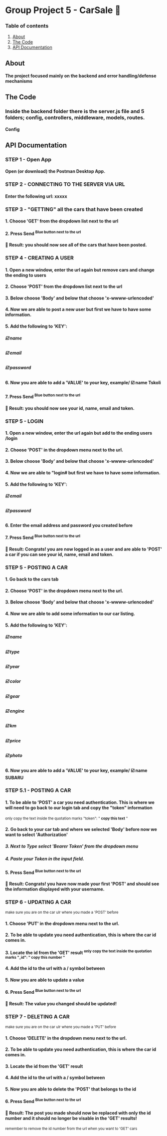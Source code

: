 # Group Project 5 - CarSale :red_car:
### Table of contents
1. [ About ](#about)
2. [ The Code ](#code)
3. [ API Documentation ](#api)

<a name="about"></a>
## About
#### The project focused mainly on the backend and error handling/defense mechanisms

<a name="code"></a>
## The Code
### Inside the backend folder there is the server.js file and 5 folders; config, controllers, middleware, models, routes.
#### Config
##### 


<a name="api"></a>
## API Documentation 

### STEP 1 - Open App
#### Open (or download) the Postman Desktop App. 

### STEP 2 - CONNECTING TO THE SERVER VIA URL
#### Enter the following url: xxxxx

### STEP 3 - "GETTING" all the cars that have been created
#### 1. Choose 'GET' from the dropdown list next to the url
#### 2. Press Send <sup>Blue button next to the url</sup>
#### :partying_face: Result: you should now see all of the cars that have been posted.  

### STEP 4 - CREATING A USER
#### 1. Open a new window, enter the url again but remove cars and change the ending to users
#### 2. Choose 'POST' from the dropdown list next to the url
#### 3. Below choose 'Body' and below that choose 'x-wwww-urlencoded'
#### 4. Now we are able to post a new user but first we have to have some information.
#### 5. Add the following to 'KEY':
##### :ballot_box_with_check: name
##### :ballot_box_with_check: email
##### :ballot_box_with_check: password
#### 6. Now you are able to add a 'VALUE' to your key, example/ :ballot_box_with_check: name Tskoli
#### 7. Press Send <sup>Blue button next to the url</sup>
#### :partying_face: Result: you should now see your id, name, email and token.

### STEP 5 - LOGIN
#### 1. Open a new window, enter the url again but add to the ending users /login
#### 2. Choose 'POST' in the dropdown menu next to the url.
#### 3. Below choose 'Body' and below that choose 'x-wwww-urlencoded'
#### 4. Now we are able to "login# but first we have to have some information.
#### 5. Add the following to 'KEY':
##### :ballot_box_with_check: email
##### :ballot_box_with_check: password
#### 6. Enter the email address and password you created before
#### 7. Press Send <sup>Blue button next to the url</sup>
#### :partying_face: Result: Congrats! you are now logged in as a user and are able to 'POST' a car if you can see your id, name, email and token.

### STEP 5 - POSTING A CAR
#### 1. Go back to the cars tab
#### 2. Choose 'POST' in the dropdown menu next to the url.
#### 3. Below choose 'Body' and below that choose 'x-wwww-urlencoded'
#### 4. Now we are able to add some information to our car listing.
#### 5. Add the following to 'KEY':
##### :ballot_box_with_check: name
##### :ballot_box_with_check: type
##### :ballot_box_with_check: year
##### :ballot_box_with_check: color
##### :ballot_box_with_check: gear
##### :ballot_box_with_check: engine
##### :ballot_box_with_check: km
##### :ballot_box_with_check: price
##### :ballot_box_with_check: photo  
#### 6. Now you are able to add a 'VALUE' to your key, example/ :ballot_box_with_check: name SUBARU

### STEP 5.1 - POSTING A CAR
#### 1. To be able to 'POST' a car you need authentication. This is where we will need to go back to our login tab and copy the "token" information
<sup>only copy the text inside the quotation marks "token": " **copy this text** "</sup>
#### 2. Go back to your car tab and where we selected 'Body' before now we want to select 'Authorization'
##### 3. Next to **Type** select 'Bearer Token' from the dropdown menu
##### 4. Paste your Token in the input field.
#### 5. Press Send <sup>Blue button next to the url</sup>
#### :partying_face: Result: Congrats! you have now made your first 'POST' and should see the information displayed with your username.

### STEP 6 - UPDATING A CAR
<sup>make sure you are on the car ulr where you made a 'POST' before</sup>
#### 1. Choose 'PUT' in the dropdown menu next to the url.
#### 2. To be able to update you need authentication, this is where the **car id** comes in.
#### 3. Locate the id from the 'GET' result <sup>only copy the text inside the quotation marks "_id": " **copy this number** "</sup>
#### 4. Add the id to the url with a / symbol between
#### 5. Now you are able to update a value
#### 6. Press Send <sup>Blue button next to the url</sup>
#### :partying_face: Result: The value you changed should be updated!

### STEP 7 - DELETING A CAR
<sup>make sure you are on the car ulr where you made a 'PUT' before</sup>
#### 1. Choose 'DELETE' in the dropdown menu next to the url.
#### 2. To be able to update you need authentication, this is where the **car id** comes in.
#### 3. Locate the id from the 'GET' result
#### 4. Add the id to the url with a / symbol between
#### 5. Now you are able to delete the 'POST' that belongs to the id
#### 6. Press Send <sup>Blue button next to the url</sup>
#### :partying_face: Result: The post you made should now be replaced with only the id number and it should no longer be visable in the 'GET' results!
<sup>remember to remove the id number from the url when you want to 'GET' cars</sup>
